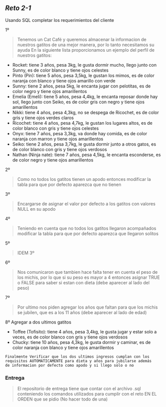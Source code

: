 ## _Reto 2-1_

Usando SQL completar los requerimientos del cliente 

1º
>Tenemos un Cat Café y queremos almacenar la informacion de nuestros gatitos 
>de una mejor manera, por lo tanto necesitamos su ayuda
>En la siguiente lista proporcionamos un ejemplo del perfil de nuestros gatitos:

- Rocket: tiene 3 años, pesa 3kg, le gusta dormir mucho, llego junto con Sunny, es de color blanco y tiene ojos celestes
- Pinto (Pin): tiene 5 años, pesa 3,5kg, le gustan los mimos, es de color naranja con blanco y tiene ojos amarillo con verde
- Sunny: tiene 2 años, pesa 5kg, le encanta jugar con pelotitas, es de color negro y tiene ojos amarillentos
- Emelia (Emeli): tiene 5 años, pesa 4,4kg, le encanta reposar donde hay sol, llego junto con Seiko, es de color gris con negro y tiene ojos amarillentos
- Nikki: tiene 4 años, pesa 4,3kg, no se despega de Ricochet, es de color gris y tiene ojos verdes claros
- Ricochet: tiene 4 años, pesa 4,7kg, le gustan los lugares altos, es de color blanco con gris y tiene ojos celestes
- Onyx: tiene 7 años, pesa 3,3kg, va donde hay comida, es de color naranja con marron y tiene ojos amarillentos
- Seiko: tiene 2 años, pesa 3,7kg, le gusta dormir junto a otros gatos, es de color blanco con gris y tiene ojos verdosos
- Nathan (Ninja nate): tiene 7 años, pesa 4,5kg, le encanta esconderse, es de color negro y tiene ojos amarillentos

2º
> Como no todos los gatitos tienen un apodo entonces
> modificar la tabla para que por defecto aparezca
> que no tienen 

3º
> Encargarse de asignar el valor por defecto a los
> gatitos con valores NULL en su apodo

4º
> Teniendo en cuenta que no todos los gatitos llegaron
> acompañados modificar la tabla para que por defecto
> aparezca que llegaron solitos

5º
> IDEM 3º

6º
> Nos comunicaron que tambien hace falta tener en cuenta
> el peso de los michis, por lo que si su peso es mayor
> a 4 entonces asignar TRUE o FALSE para saber si estan
> con dieta (debe aparecer al lado del peso)

7º
> Por ultimo nos piden agregar los años que faltan para que
> los michis se jubilen, que es a los 11 años 
> (debe aparecer al lado de edad)

8º 
Agregar a dos ultimos gatitos
- Toffee (Tofisito): tiene 4 años, pesa 3,4kg, le gusta jugar y estar solo a veces, es de color blanco con gris y tiene ojos verdosos
- Chucky: tiene 10 años, pesa 4,3kg, le gusta dormir y caminar, es de color naranja con blanco y tiene ojos amarillentos

```
Finalmente Verificar que los dos ultimos ingresos cumplan con los
requisitos AUTOMATICAMENTE para dieta y años para jubilarse además
de informacion por defecto como apodo y si llego solo o no
```

### Entrega
> El repositorio de entrega tiene que contar con el archivo .sql conteniendo los comandos
> utilizados para cumplir con el reto EN EL ORDEN que se pidio (No hacer todo de una)